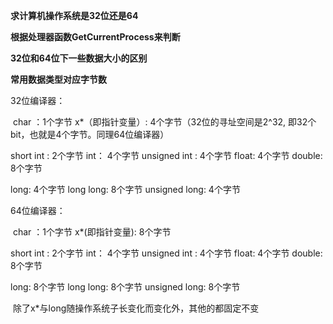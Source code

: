 **求计算机操作系统是32位还是64**

**根据处理器函数GetCurrentProcess来判断**





**32位和64位下一些数据大小的区别**

**常用数据类型对应字节数**

 32位编译器：

​      char ：1个字节       x*（即指针变量）: 4个字节（32位的寻址空间是2^32, 即32个bit，也就是4个字节。同理64位编译器）       

short int : 2个字节       int：  4个字节       unsigned int : 4个字节       float:  4个字节       double:   8个字节      

 long:   4个字节       long long:  8个字节        unsigned long:  4个字节

  64位编译器： 

​      char ：1个字节       x*(即指针变量): 8个字节       

short int : 2个字节       int：  4个字节       unsigned int : 4个字节       float:  4个字节       double:   8个字节      

 long:   8个字节       long long:  8个字节       unsigned long:  8个字节

 

​     除了x*与long随操作系统子长变化而变化外，其他的都固定不变